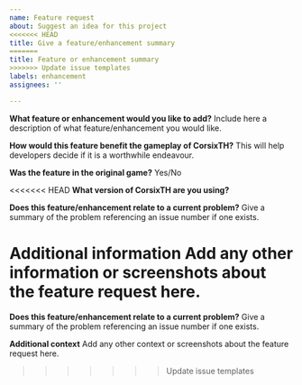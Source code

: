 ```yaml
---
name: Feature request
about: Suggest an idea for this project
<<<<<<< HEAD
title: Give a feature/enhancement summary
=======
title: Feature or enhancement summary
>>>>>>> Update issue templates
labels: enhancement
assignees: ''

---
```


**What feature or enhancement would you like to add?**
Include here a description of what feature/enhancement you would like.

**How would this feature benefit the gameplay of CorsixTH?**
This will help developers decide if it is a worthwhile endeavour.

**Was the feature in the original game?**
Yes/No

<<<<<<< HEAD
**What version of CorsixTH are you using?**
<!-- e.g. 0.60 or build number
You can check and download the latest stable release at https://github.com/CorsixTH/CorsixTH/releases
-->

**Does this feature/enhancement relate to a current problem?**
Give a summary of the problem referencing an issue number if one exists.

**Additional information**
Add any other information or screenshots about the feature request here.
=======
**Does this feature/enhancement relate to a current problem?**
Give a summary of the problem referencing an issue number if one exists.

**Additional context**
Add any other context or screenshots about the feature request here.
>>>>>>> Update issue templates
